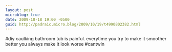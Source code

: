 ```yaml
---
layout: post
microblog: true
date: 2009-10-18 19:00 -0500
guid: http://padraic.micro.blog/2009/10/19/t4990802382.html
---
```

#diy caulking bathroom tub is painful. everytime you try to make it smoother better you always make it look worse #cantwin
